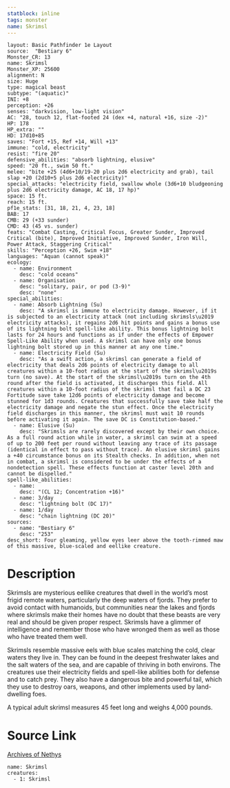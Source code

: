 ```yaml
---
statblock: inline
tags: monster
name: Skrimsl
---
```

```statblock
layout: Basic Pathfinder 1e Layout
source:  "Bestiary 6"
Monster_CR: 13
name: Skrimsl
Monster_XP: 25600
alignment: N
size: Huge
type: magical beast
subtype: "(aquatic)"
INI: +8
perception: +26
senses: "darkvision, low-light vision"
AC: "28, touch 12, flat-footed 24 (dex +4, natural +16, size -2)"
HP: 178
HP_extra: ""
HD: 17d10+85
saves: "Fort +15, Ref +14, Will +13"
immune: "cold, electricity"
resist: "fire 20"
defensive_abilities: "absorb lightning, elusive"
speed: "20 ft., swim 50 ft."
melee: "bite +25 (4d6+10/19-20 plus 2d6 electricity and grab), tail slap +20 (2d10+5 plus 2d6 electricity)"
special_attacks: "electricity field, swallow whole (3d6+10 bludgeoning plus 2d6 electricity damage, AC 18, 17 hp)"
space: 15 ft.
reach: 15 ft.
pf1e_stats: [31, 18, 21, 4, 23, 18]
BAB: 17
CMB: 29 (+33 sunder)
CMD: 43 (45 vs. sunder)
feats: "Combat Casting, Critical Focus, Greater Sunder, Improved Critical (bite), Improved Initiative, Improved Sunder, Iron Will, Power Attack, Staggering Critical"
skills: "Perception +26, Swim +18"
languages: "Aquan (cannot speak)"
ecology:
  - name: Environment
    desc: "cold oceans"
  - name: Organisation
    desc: "solitary, pair, or pod (3-9)"
    desc: "none"
special_abilities:
  - name: Absorb Lightning (Su)
    desc: "A skrimsl is immune to electricity damage. However, if it is subjected to an electricity attack (not including skrimsls\u2019 electricity attacks), it regains 2d6 hit points and gains a bonus use of its lightning bolt spell-like ability. This bonus lightning bolt lasts for 24 hours and functions as if under the effects of Empower Spell-Like Ability when used. A skrimsl can have only one bonus lightning bolt stored up in this manner at any one time."
  - name: Electricity Field (Su)
    desc: "As a swift action, a skrimsl can generate a field of electricity that deals 2d6 points of electricity damage to all creatures within a 10-foot radius at the start of the skrimsl\u2019s turn (no save). At the start of the skrimsl\u2019s turn on the 4th round after the field is activated, it discharges this field. All creatures within a 10-foot radius of the skrimsl that fail a DC 23 Fortitude save take 12d6 points of electricity damage and become stunned for 1d3 rounds. Creatures that successfully save take half the electricity damage and negate the stun effect. Once the electricity field discharges in this manner, the skrimsl must wait 10 rounds before activating it again. The save DC is Constitution-based."
  - name: Elusive (Su)
    desc: "Skrimsls are rarely discovered except by their own choice. As a full round action while in water, a skrimsl can swim at a speed of up to 200 feet per round without leaving any trace of its passage (identical in effect to pass without trace). An elusive skrimsl gains a +40 circumstance bonus on its Stealth checks. In addition, when not in combat, a skrimsl is considered to be under the effects of a nondetection spell. These effects function at caster level 20th and cannot be dispelled."
spell-like_abilities:
  - name:
    desc: "(CL 12; Concentration +16)"
  - name: 3/day
    desc: "lightning bolt (DC 17)"
  - name: 1/day
    desc: "chain lightning (DC 20)"
sources:
  - name: "Bestiary 6"
    desc: "253"
desc_short: Four gleaming, yellow eyes leer above the tooth-rimmed maw of this massive, blue-scaled and eellike creature.
```
# Description
Skrimsls are mysterious eellike creatures that dwell in the world’s most frigid remote waters, particularly the deep waters of fjords. They prefer to avoid contact with humanoids, but communities near the lakes and fjords where skrimsls make their homes have no doubt that these beasts are very real and should be given proper respect. Skrimsls have a glimmer of intelligence and remember those who have wronged them as well as those who have treated them well. 

Skrimsls resemble massive eels with blue scales matching the cold, clear waters they live in. They can be found in the deepest freshwater lakes and the salt waters of the sea, and are capable of thriving in both environs. The creatures use their electricity fields and spell-like abilities both for defense and to catch prey. They also have a dangerous bite and powerful tail, which they use to destroy oars, weapons, and other implements used by land-dwelling foes. 

A typical adult skrimsl measures 45 feet long and weighs 4,000 pounds.
# Source Link
[Archives of Nethys](https://aonprd.com/MonsterDisplay.aspx?ItemName=Skrimsl)
```encounter-table
name: Skrimsl
creatures:
  - 1: Skrimsl
```
